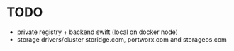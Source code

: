 # TODO
* private registry + backend swift  (local on docker node)
* storage drivers/cluster storidge.com, portworx.com and storageos.com
